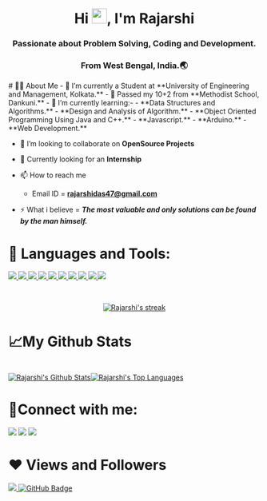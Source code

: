 <h1 align="center">Hi <img src="https://raw.githubusercontent.com/MartinHeinz/MartinHeinz/master/wave.gif" width="30px">, I'm Rajarshi</h1>
<h3 align="center">Passionate about Problem Solving, Coding and Development.</h3>
<h3 align="center">From West Bengal, India.🌏</h3>
# 🙋‍♂️ About Me
- 🔭 I’m currently a Student at **University of Engineering and Management, Kolkata.**
- 🔭 Passed my 10+2 from **Methodist School, Dankuni.**
- 🌱 I’m currently learning:-
  -  **Data Structures and Algorithms.**
  -  **Design and Analysis of Algorithm.**
  -  **Object Oriented Programming Using Java and C++.**
  -  **Javascript.**
  -  **Arduino.**
  -  **Web Development.**

- 👯 I’m looking to collaborate on **OpenSource Projects**
- 👯 Currently looking for an **Internship**


- 📫 How to reach me 
  - Email ID = **rajarshidas47@gmail.com**
  <!-- - Phone Number = **8620864850** -->

- ⚡ What i believe =  ***The most valuable and only solutions can be found by the man himself.***

# 🚀 Languages and Tools:

<p align="left"> 
    <a href="https://www.cprogramming.com/" target="_blank"> <img src="https://img.icons8.com/color/48/000000/c-programming.png"/> </a>
    <a href="https://www.java.com" target="_blank"> <img src="https://img.icons8.com/color/48/000000/java-coffee-cup-logo.png"/> </a>
    <a href="https://www.cprogramming.com/" target="_blank"> <img src="https://img.icons8.com/color/48/000000/c-plus-plus-logo.png"/> </a>
    <!-- <a href="https://spring.io/projects/spring-boot" target="_blank"> <img src="https://img.icons8.com/color/48/000000/spring-logo.png"/> </a>  -->
    <a href="https://developer.mozilla.org/en-US/docs/Web/JavaScript" target="_blank"> <img src="https://img.icons8.com/color/48/000000/javascript.png"/> </a> 
    <a href="https://www.w3.org/html/" target="_blank"> <img src="https://img.icons8.com/color/48/000000/html-5.png"/> </a> 
    <a href="https://www.w3schools.com/css/" target="_blank"> <img src="https://img.icons8.com/color/48/000000/css3.png"/> </a> 
    <a href="https://getbootstrap.com" target="_blank"> <img src="https://img.icons8.com/color/48/000000/bootstrap.png"/> </a> 
    <a href="https://www.python.org" target="_blank"> <img src="https://img.icons8.com/color/48/000000/python.png"/> </a> 
    <!-- <a style="padding-right:8px;" href="https://nodejs.org" target="_blank"> <img src="https://img.icons8.com/color/48/000000/nodejs.png"/> </a>  -->
    <!-- <a style="padding-right:8px;" href="https://www.mysql.com/" target="_blank"> <img src="https://img.icons8.com/fluent/50/000000/mysql-logo.png"/> </a> -->
    <!-- <a href="https://www.mongodb.com/" target="_blank"> <img src="https://raw.githubusercontent.com/devicons/devicon/master/icons/mongodb/mongodb-original-wordmark.svg" alt="mongodb" width="48" height="48"/> </a>  -->
    <!-- <a href="https://firebase.google.com/" target="_blank"> <img src="https://img.icons8.com/color/48/000000/firebase.png"/> </a>  -->
    <!-- <a href="https://postman.com" target="_blank"> <img src="https://www.vectorlogo.zone/logos/getpostman/getpostman-icon.svg" alt="postman" width="45" height="45"/> </a>    -->
    <a href="https://git-scm.com/" target="_blank"> <img src="https://img.icons8.com/color/48/000000/git.png"/> </a> 
    <a href="https://www.cloudskillsboost.google/public_profiles/28370d5a-0b71-4a2a-831e-a7a47ca0467b" target="_blank"> <img src="https://img.icons8.com/color/48/000000/google-cloud.png"/> </a> 
    <!-- <a href="https://www.jenkins.io" target="_blank"> <img src="https://www.vectorlogo.zone/logos/jenkins/jenkins-icon.svg" alt="jenkins" width="48" height="48"/> </a>  -->
    <!-- <a href="https://redux.js.org" target="_blank"> <img src="https://img.icons8.com/color/48/000000/redux.png"/> </a> -->
    <!-- <a href="https://expressjs.com" target="_blank"> <img src="https://raw.githubusercontent.com/devicons/devicon/master/icons/express/express-original-wordmark.svg" alt="express" width="40" height="40"/> </a> -->
</p>


<br/>

<p align="center">
    <a href="https://github.com/RajarshiCode/github-readme-streak-stats">
        <img title="🔥 Get streak stats for your profile at git.io/streak-stats" alt="Rajarshi's streak" src="https://github-readme-streak-stats.herokuapp.com/?user=RajarshiCode&theme=black-ice&hide_border=true&stroke=0000&background=060A0CD0"/>
    </a>
</p>

# 📈My Github Stats

  <br/>
    <a href="https://github.com/RajarshiCode/github-readme-stats"><img alt="Rajarshi's Github Stats" src="https://github-readme-stats.vercel.app/api?username=RajarshiCode&show_icons=true&count_private=true&theme=react&hide_border=true&bg_color=0D1117" /></a><a href="https://github.com/RajarshiCode/github-readme-stats"><img alt="Rajarshi's Top Languages" src="https://github-readme-stats.vercel.app/api/top-langs/?username=RajarshiCode&langs_count=8&count_private=true&layout=compact&theme=react&hide_border=true&bg_color=0D1117" /></a>
  
  <br/>


# 📳Connect with me:
<p align="left">

<a href = "https://www.linkedin.com/in/rajarshicode/"><img src="https://img.icons8.com/fluent/48/000000/linkedin.png"/></a>
<a href = "https://twitter.com/RajarshiCode"><img src="https://img.icons8.com/fluent/48/000000/twitter.png"/></a>
<a href = "https://www.facebook.com/RajarshiCode"><img src="https://img.icons8.com/fluency/48/000000/facebook.png"/></a>

</p>

# ❤ Views and Followers
<a href="https://github.com/Meghna-DAS/github-profile-views-counter">
    <img src="https://komarev.com/ghpvc/?username=RajarshiCode">
</a>
<a href="https://github.com/RajarshiCode?tab=followers"><img src="https://img.shields.io/github/followers/RajarshiCode?label=Followers&style=social" alt="GitHub Badge"></a>

